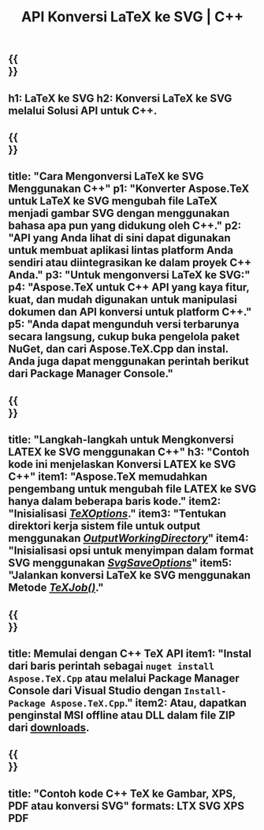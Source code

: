 ﻿---
translation: true
template: /_templates/_conversion-child-cpp.md
title: API Konversi LaTeX ke SVG | C++
description: Fungsi konversi LaTeX ke SVG. Integrasikan pustaka C++ lokal ini ke dalam proyek Anda atau gunakan aplikasi lintas platform untuk mengonversi LaTeX ke SVG.
keywords: lateks ke svg api cpp, latex2svg mengintegrasikan c++
url: /cpp/conversion/latex-to-svg/
family: tex
platformtag: cpp
feature: conversion
informat: LATEX
outformat: SVG
otherformats: BMP PNG JPEG TIFF PDF XPS
---

{{<section banner>}}
---
h1: LaTeX ke SVG
h2: Konversi LaTeX ke SVG melalui Solusi API untuk C++.
---

{{<section overview>}}
---
title: "Cara Mengonversi LaTeX ke SVG Menggunakan C++"
p1: "Konverter Aspose.TeX untuk LaTeX ke SVG mengubah file LaTeX menjadi gambar SVG dengan menggunakan bahasa apa pun yang didukung oleh C++."
p2: "API yang Anda lihat di sini dapat digunakan untuk membuat aplikasi lintas platform Anda sendiri atau diintegrasikan ke dalam proyek C++ Anda."
p3: "Untuk mengonversi LaTeX ke SVG:"
p4: "Aspose.TeX untuk C++ API yang kaya fitur, kuat, dan mudah digunakan untuk manipulasi dokumen dan API konversi untuk platform C++."
p5: "Anda dapat mengunduh versi terbarunya secara langsung, cukup buka pengelola paket NuGet, dan cari Aspose.TeX.Cpp dan instal. Anda juga dapat menggunakan perintah berikut dari Package Manager Console."
---

{{<section feature1>}}
---
title: "Langkah-langkah untuk Mengkonversi LATEX ke SVG menggunakan C++"
h3: "Contoh kode ini menjelaskan Konversi LATEX ke SVG C++"
item1: "Aspose.TeX memudahkan pengembang untuk mengubah file LATEX ke SVG hanya dalam beberapa baris kode."
item2: "Inisialisasi [*TeXOptions*](https://reference.aspose.com/tex/cpp/class/aspose.te_x.te_x_options)."
item3: "Tentukan direktori kerja sistem file untuk output menggunakan [*OutputWorkingDirectory*](https://reference.aspose.com/tex/cpp/class/aspose.te_x.te_x_options#aa4f4ea6dab7db5ba1b40800495f16f63)"
item4: "Inisialisasi opsi untuk menyimpan dalam format SVG menggunakan [*SvgSaveOptions*](https://reference.aspose.com/tex/cpp/class/aspose.te_x.presentation.image.svg_save_options)"
item5: "Jalankan konversi LaTeX ke SVG menggunakan Metode [*TeXJob()*](https://reference.aspose.com/tex/cpp/class/aspose.te_x.te_x_job)."
---

{{<section feature2>}}
---
title: Memulai dengan C++ TeX API
item1: "Instal dari baris perintah sebagai ```nuget install Aspose.TeX.Cpp``` atau melalui Package Manager Console dari Visual Studio dengan ```Install-Package Aspose.TeX.Cpp```."
item2: Atau, dapatkan penginstal MSI offline atau DLL dalam file ZIP dari [downloads](https://releases.aspose.com/tex/cpp).
---

{{<section widget>}}
---
title: "Contoh kode C++ TeX ke Gambar, XPS, PDF atau konversi SVG"
formats: LTX SVG XPS PDF
---